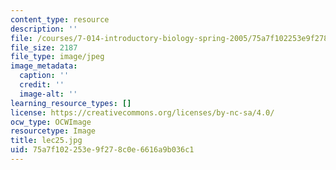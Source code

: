 ```yaml
---
content_type: resource
description: ''
file: /courses/7-014-introductory-biology-spring-2005/75a7f102253e9f278c0e6616a9b036c1_lec25.jpg
file_size: 2187
file_type: image/jpeg
image_metadata:
  caption: ''
  credit: ''
  image-alt: ''
learning_resource_types: []
license: https://creativecommons.org/licenses/by-nc-sa/4.0/
ocw_type: OCWImage
resourcetype: Image
title: lec25.jpg
uid: 75a7f102-253e-9f27-8c0e-6616a9b036c1
---
```

